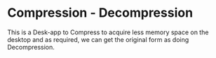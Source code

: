 # Compression - Decompression

This is a Desk-app  to Compress to acquire less memory space on the desktop and as required, we can get the original form as doing <br>Decompression.

